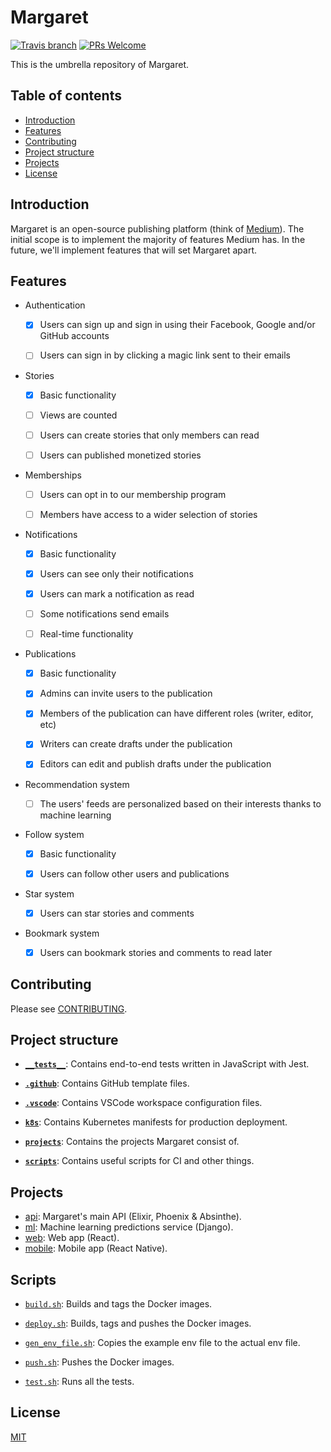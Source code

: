 # Margaret

[![Travis branch](https://img.shields.io/travis/strattadb/margaret/develop.svg?style=flat-square)](https://travis-ci.org/strattadb/margaret)
[![PRs Welcome](https://img.shields.io/badge/PRs-welcome-brightgreen.svg?style=flat-square)](CONTRIBUTING.md)

This is the umbrella repository of Margaret.

## Table of contents

* [Introduction](#introduction)
* [Features](#features)
* [Contributing](#contributing)
* [Project structure](#project-structure)
* [Projects](#projects)
* [License](#license)

## Introduction

Margaret is an open-source publishing platform (think of [Medium](https://medium.com)).
The initial scope is to implement the majority
of features Medium has. In the future, we'll implement features that will set Margaret apart.

## Features

* Authentication

  * [x] Users can sign up and sign in using their Facebook, Google and/or GitHub accounts
  
  * [ ] Users can sign in by clicking a magic link sent to their emails

* Stories

  * [x] Basic functionality
  
  * [ ] Views are counted
  
  * [ ] Users can create stories that only members can read
  
  * [ ] Users can published monetized stories
  
* Memberships

  * [ ] Users can opt in to our membership program
  
  * [ ] Members have access to a wider selection of stories

* Notifications

  * [x] Basic functionality
  
  * [x] Users can see only their notifications
  
  * [x] Users can mark a notification as read
  
  * [ ] Some notifications send emails
  
  * [ ] Real-time functionality
  
* Publications

  * [x] Basic functionality
    
  * [x] Admins can invite users to the publication
  
  * [x] Members of the publication can have different roles (writer, editor, etc)
  
  * [x] Writers can create drafts under the publication
  
  * [x] Editors can edit and publish drafts under the publication
  
* Recommendation system

  * [ ] The users' feeds are personalized based on their interests thanks to machine learning
  
* Follow system

  * [x] Basic functionality
  
  * [x] Users can follow other users and publications
  
* Star system

  * [x] Users can star stories and comments
  
* Bookmark system

  * [x] Users can bookmark stories and comments to read later

## Contributing

Please see [CONTRIBUTING](./CONTRIBUTING.md).

## Project structure

* [**`__tests__`**](./__tests__): Contains end-to-end tests written in JavaScript with Jest.

* [**`.github`**](./.github): Contains GitHub template files.

* [**`.vscode`**](./.vscode): Contains VSCode workspace configuration files.

* [**`k8s`**](./k8s): Contains Kubernetes manifests for production deployment.

* [**`projects`**](./projects): Contains the projects Margaret consist of.

* [**`scripts`**](./scripts): Contains useful scripts for CI and other things.

## Projects

* [api](./projects/api): Margaret's main API (Elixir, Phoenix & Absinthe).
* [ml](./projects/ml): Machine learning predictions service (Django).
* [web](./projects/web): Web app (React).
* [mobile](./projects/mobile): Mobile app (React Native).

## Scripts

* [`build.sh`](./scripts/build.sh): Builds and tags the Docker images.

* [`deploy.sh`](./scripts/deploy.sh): Builds, tags and pushes the Docker images.

* [`gen_env_file.sh`](./scripts/gen_env_file.sh): Copies the example env file
  to the actual env file.

* [`push.sh`](./scripts/push.sh): Pushes the Docker images.

* [`test.sh`](./scripts/test.sh): Runs all the tests.

## License

[MIT](https://opensource.org/licenses/MIT)
